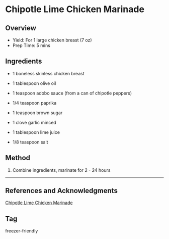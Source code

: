 # Chipotle Lime Chicken Marinade

## Overview

- Yield: For 1 large chicken breast (7 oz)
- Prep Time: 5 mins

## Ingredients

- 1 boneless skinless chicken breast

- 1 tablespoon olive oil

- 1 teaspoon adobo sauce (from a can of chipotle peppers)

- 1/4 teaspoon paprika

- 1 teaspoon brown sugar

- 1 clove garlic minced

- 1 tablespoon lime juice

- 1/8 teaspoon salt

## Method

1. Combine ingredients, marinate for 2 - 24 hours
---

## References and Acknowledgments

[Chipotle Lime Chicken Marinade](https://sweetpeasandsaffron.com/7-chicken-marinade-recipes-freezer-friendly/#wprm-recipe-container-18563)

## Tag
freezer-friendly
